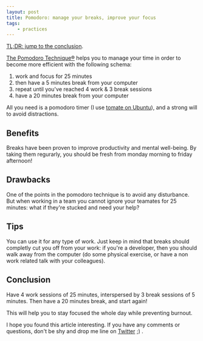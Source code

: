 ```yaml
---
layout: post
title: Pomodoro: manage your breaks, improve your focus
tags:
    - practices
---
```


[TL;DR: jump to the conclusion](#conclusion).

[The Pomodoro Technique®](http://pomodorotechnique.com/) helps you to manage
your time in order to become more efficient with the following schema:

1. work and focus for 25 minutes
2. then have a 5 minutes break from your computer
3. repeat until you've reached 4 work & 3 break sessions
4. have a 20 minutes break from your computer

All you need is a pomodoro timer (I use
[tomate on Ubuntu](https://launchpad.net/tomate)), and a strong will to avoid
distractions.

## Benefits

Breaks have been proven to improve productivity and mental well-being. By taking
them regurarly, you should be fresh from monday morning to friday afternoon!

## Drawbacks

One of the points in the pomodoro technique is to avoid any disturbance. But
when working in a team you cannot ignore your teamates for 25 minutes: what if
they're stucked and need your help?

## Tips

You can use it for any type of work. Just keep in mind that breaks should
completly cut you off from your work: if you're a developer, then you should
walk away from the computer (do some physical exercise, or have a non work
related talk with your colleagues).

## Conclusion

Have 4 work sessions of 25 minutes, interspersed by 3 break sessions of 5
minutes. Then have a 20 minutes break, and start again!

This will help you to stay focused the whole day while preventing burnout.

I hope you found this article interesting. If you have any comments or
questions, don't be shy and drop me line on
[Twitter](https://twitter.com/epiloic) ;) .

